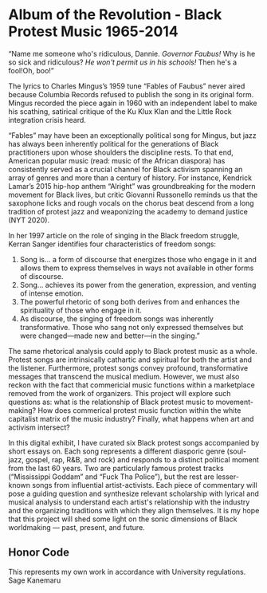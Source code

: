 # Album of the Revolution - Black Protest Music 1965-2014

“Name me someone who's ridiculous, Dannie.
*Governor Faubus!*
Why is he so sick and ridiculous?
*He won't permit us in his schools!*
Then he's a fool!Oh, boo!”

The lyrics to Charles Mingus’s 1959 tune “Fables of Faubus” never aired because Columbia Records refused to publish the song in its original form. Mingus recorded the piece again in 1960 with an independent label to make his scathing, satirical critique of the Ku Klux Klan and the Little Rock integration crisis heard.

“Fables” may have been an exceptionally political song for Mingus, but jazz has always been inherently political for the generations of Black practitioners upon whose shoulders the discipline rests. To that end, American popular music (read: music of the African diaspora) has consistently served as a crucial channel for Black activism spanning an array of genres and more than a century of history. For instance, Kendrick Lamar’s 2015 hip-hop anthem “Alright” was groundbreaking for the modern movement for Black lives, but critic Giovanni Russonello reminds us that the saxophone licks and rough vocals on the chorus beat descend from a long tradition of protest jazz and weaponizing the academy to demand justice (NYT 2020).

In her 1997 article on the role of singing in the Black freedom struggle, Kerran Sanger identifies four characteristics of freedom songs:
1. Song is… a form of discourse that energizes those who engage in it and allows them to express themselves in ways not available in other forms of discourse.
2. Song… achieves its power from the generation, expression, and venting of intense emotion.
3. The powerful rhetoric of song both derives from and enhances the spirituality of those who engage in it.
4. As discourse, the singing of freedom songs was inherently transformative. Those who sang not only expressed themselves but were changed—made new and better—in the singing.”

The same rhetorical analysis could apply to Black protest music as a whole. Protest songs are intrinsically cathartic and spiritual for both the artist and the listener. Furthermore, protest songs convey profound, transformative messages that transcend the musical medium. However, we must also reckon with the fact that commericial music functions within a marketplace removed from the work of organizers. This project will explore such questions as: what is the relationship of Black protest music to movement-making? How does commerical protest music function within the white capitalist matrix of the music industry? Finally, what happens when art and activism intersect?

In this digital exhibit, I have curated six Black protest songs accompanied by short essays on. Each song represents a different diasporic genre (soul-jazz, gospel, rap, R&B, and rock) and responds to a distinct political moment from the last 60 years. Two are particularly famous protest tracks (“Mississippi Goddam” and “Fuck Tha Police”), but the rest are lesser-known songs from influential artist-activists. Each piece of commentary will pose a guiding question and synthesize relevant scholarship with lyrical and musical analysis to understand each artist's relationship with the industry and the organizing traditions with which they align themselves. It is my hope that this project will shed some light on the sonic dimensions of Black worldmaking — past, present, and future.

## Honor Code
This represents my own work in accordance with University regulations.
Sage Kanemaru